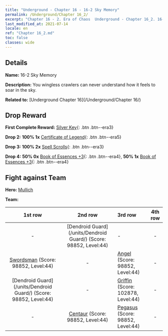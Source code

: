 ```yaml
---
title: "Underground - Chapter 16 - 16-2 Sky Memory"
permalink: /Underground/Chapter 16_2/
excerpt: "Chapter 16 - 2. Era of Chaos  Underground - Chapter 16_2. 16-2 Sky Memory"
last_modified_at: 2021-07-14
locale: en
ref: "Chapter 16_2.md"
toc: false
classes: wide
---
```


## Details

 **Name:** 16-2 Sky Memory

 **Description:** You wingless crawlers can never understand how it feels to soar in the sky.

 **Related to:** [Underground Chapter 16](/Underground/Chapter 16/)

## Drop Reward

 **First Complete Reward:** [Silver Key](/Items/con_693/){: .btn .btn--era3}

 **Drop 2:** **100% 1x** [Certificate of Legend](/Items/mat_67/){: .btn .btn--era5}

 **Drop 3:** **100% 2x** [Spell Scrolls](/Items/con_694/){: .btn .btn--era3}

 **Drop 4:** **50% 0x** [Book of Essences +3](/Items/mat_60/){: .btn .btn--era4}, **50% 1x** [Book of Essences +3](/Items/mat_60/){: .btn .btn--era4}


## Fight against Team
 **Hero:** [Mullich](/heroes/Mullich/)

 **Team:**


  | 1st row | 2nd row | 3rd row | 4th row |
  |:----:|:----:|:----|:----:|
  | - | [Dendroid Guard](/units/Dendroid Guard/) (Score: 98852, Level:44)  | - | - |
  | [Swordsman](/units/Swordsman/) (Score: 98852, Level:44)  | - | [Angel](/units/Angel/) (Score: 98852, Level:44)  | - |
  | [Dendroid Guard](/units/Dendroid Guard/) (Score: 98852, Level:44)  | - | [Griffin](/units/Griffin/) (Score: 102878, Level:44)  | - |
  | - | [Centaur](/units/Centaur/) (Score: 98852, Level:44)  | [Pegasus](/units/Pegasus/) (Score: 98852, Level:44)  | - |


